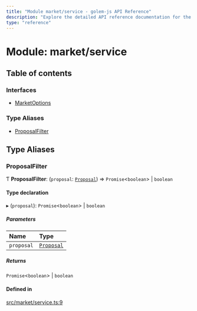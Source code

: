 ```yaml
---
title: "Module market/service - golem-js API Reference"
description: "Explore the detailed API reference documentation for the Module market/service within the golem-js SDK for the Golem Network."
type: "reference"
---
```

# Module: market/service

## Table of contents

### Interfaces

- [MarketOptions](../interfaces/market_service.MarketOptions)

### Type Aliases

- [ProposalFilter](market_service#proposalfilter)

## Type Aliases

### ProposalFilter

Ƭ **ProposalFilter**: (`proposal`: [`Proposal`](../classes/market_proposal.Proposal)) => `Promise`\<`boolean`\> \| `boolean`

#### Type declaration

▸ (`proposal`): `Promise`\<`boolean`\> \| `boolean`

##### Parameters

| Name | Type |
| :------ | :------ |
| `proposal` | [`Proposal`](../classes/market_proposal.Proposal) |

##### Returns

`Promise`\<`boolean`\> \| `boolean`

#### Defined in

[src/market/service.ts:9](https://github.com/golemfactory/golem-js/blob/8f6d57f/src/market/service.ts#L9)
